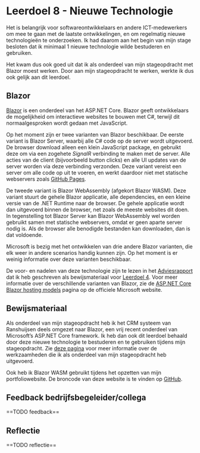 ﻿# Leerdoel 8 - Nieuwe Technologie
Het is belangrijk voor softwareontwikkelaars en andere ICT-medewerkers om mee te gaan met de laatste ontwikkelingen, en om regelmatig nieuwe technologieën te onderzoeken. Ik had daarom aan het begin van mijn stage besloten dat ik minimaal 1 nieuwe technologie wilde bestuderen en gebruiken.

Het kwam dus ook goed uit dat ik als onderdeel van mijn stageopdracht met Blazor moest werken. Door aan mijn stageopdracht te werken, werkte ik dus ook gelijk aan dit leerdoel.

## Blazor
[Blazor](https://dotnet.microsoft.com/apps/aspnet/web-apps/blazor) is een onderdeel van het ASP.NET Core. Blazor geeft ontwikkelaars de mogelijkheid om interactieve websites te bouwen met C#, terwijl dit normaalgesproken wordt gedaan met JavaScript.

Op het moment zijn er twee varianten van Blazor beschikbaar. De eerste variant is Blazor Server, waarbij alle C# code op de server wordt uitgevoerd. De browser download alleen een klein JavaScript package, en gebruikt deze om via een zogehete *SignalR* verbinding te maken met de server. Alle acties van de client (bijvoorbeeld button clicks) en alle UI updates van de server worden via deze verbinding verzonden. Deze variant vereist een server om alle code op uit te voeren, en werkt daardoor niet met statische webservers zoals [GitHub Pages](https://pages.github.com/).

De tweede variant is Blazor WebAssembly (afgekort Blazor WASM). Deze variant stuurt de gehele Blazor applicatie, alle dependencies, en een kleine versie van de .NET Runtime naar de browser. De gehele applicatie wordt dan uitgevoerd binnen de browser, net zoals de meeste websites dit doen. In tegenstelling tot Blazor Server kan Blazor WebAssembly wel worden gebruikt samen met statische webservers, omdat er geen aparte server nodig is. Als de browser alle benodigde bestanden kan downloaden, dan is dat voldoende.

Microsoft is bezig met het ontwikkelen van drie andere Blazor varianten, die elk weer in andere scenarios handig kunnen zijn. Op het moment is er weinig informatie over deze varianten beschikbaar.

De voor- en nadelen van deze technologie zijn te lezen in het [Adviesrapport](Content/Stage3/Bewijsmateriaal/4) dat ik heb geschreven als bewijsmateriaal voor [Leerdoel 4](Content/Stage3/Leerdoelen/4). Voor meer informatie over de verschillende varianten van Blazor, zie de [ASP.NET Core Blazor hosting models](https://docs.microsoft.com/en-us/aspnet/core/blazor/hosting-models?view=aspnetcore-3.1) pagina op de officiele Microsoft website.

## Bewijsmateriaal

Als onderdeel van mijn stageopdracht heb ik het CRM systeem van Ranshuijsen deels omgezet naar Blazor, een vrij recent onderdeel van Microsoft’s ASP.NET Core framework. Ik heb dan ook dit leerdoel behaald door deze nieuwe technologie te bestuderen en te gebruiken tijdens mijn stageopdracht. Zie [deze pagina](Content/Stage3/Stageopdracht) voor meer informatie over de werkzaamheden die ik als onderdeel van mijn stageopdracht heb uitgevoerd.

Ook heb ik Blazor WASM gebruikt tijdens het opzetten van mijn portfoliowebsite. De broncode van deze website is te vinden op [GitHub](https://github.com/TehNolz/Portfolio).

## Feedback bedrijfsbegeleider/collega
==TODO feedback==

## Reflectie
==TODO reflectie==
